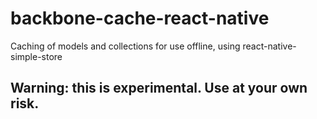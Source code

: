 # backbone-cache-react-native
Caching of models and collections for use offline, using react-native-simple-store

## Warning: this is experimental. Use at your own risk. 
